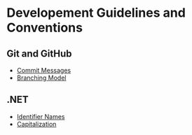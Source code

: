 # Developement Guidelines and Conventions
## Git and GitHub
- [Commit Messages](https://gist.github.com/qoomon/5dfcdf8eec66a051ecd85625518cfd13)
- [Branching Model](https://nvie.com/posts/a-successful-git-branching-model/)

## .NET
- [Identifier Names](https://learn.microsoft.com/en-us/dotnet/csharp/fundamentals/coding-style/identifier-names)
- [Capitalization](https://learn.microsoft.com/en-us/dotnet/standard/design-guidelines/capitalization-conventions)
